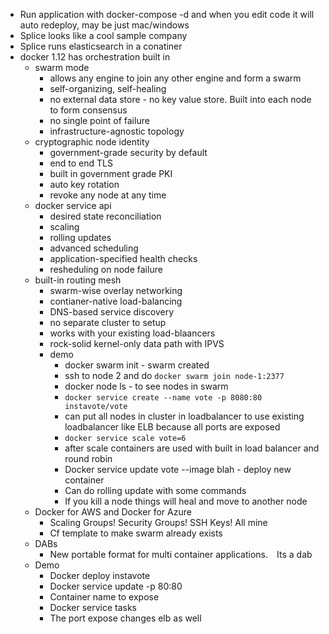 * Run application with docker-compose -d and when you edit code it will auto redeploy, may be just mac/windows
* Splice looks like a cool sample company
* Splice runs elasticsearch in a conatiner
* docker 1.12 has orchestration built in
  * swarm mode
    * allows any engine to join any other engine and form a swarm
    * self-organizing, self-healing
    * no external data store - no key value store.  Built into each node to form consensus
    * no single point of failure
    * infrastructure-agnostic topology
  * cryptographic node identity
    * government-grade security by default
    * end to end TLS
    * built in government grade PKI
    * auto key rotation
    * revoke any node at any time
  * docker service api
    * desired state reconciliation
    * scaling
    * rolling updates
    * advanced scheduling
    * application-specified health checks
    * resheduling on node failure
  * built-in routing mesh
    * swarm-wise overlay networking
    * contianer-native load-balancing
    * DNS-based service discovery
    * no separate cluster to setup
    * works with your existing load-blaancers
    * rock-solid kernel-only data path with IPVS
    * demo
      * docker swarm init - swarm created
      * ssh to node 2 and do `docker swarm join node-1:2377`
      * docker node ls - to see nodes in swarm
      * `docker service create --name vote -p 8080:80 instavote/vote`
      * can put all nodes in cluster in loadbalancer to use existing loadbalancer like ELB because all ports are exposed
      * `docker service scale vote=6`
      * after scale containers are used with built in load balancer and round robin
      * Docker service update vote --image blah - deploy new container
      * Can do rolling update with some commands
      * If you kill a node things will heal and move to another node
  * Docker for AWS and Docker for Azure
    * Scaling Groups!  Security Groups!  SSH Keys!  All mine
    * Cf template to make swarm already exists
  * DABs
    * New portable format for multi container applications.  Its a dab
  * Demo
    * Docker deploy instavote
    * Docker service update -p 80:80
    * Container name to expose
    * Docker service tasks
    * The port expose changes elb as well
